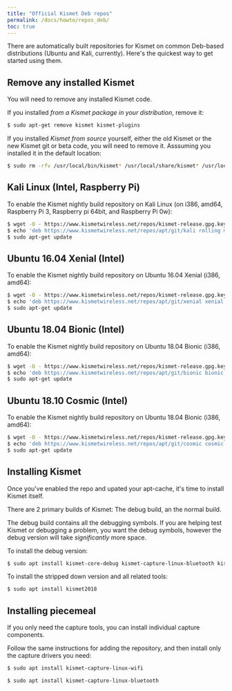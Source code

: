 ```yaml
---
title: "Official Kismet Deb repos"
permalink: /docs/howto/repos_deb/
toc: true
---
```

There are automatically built repositories for Kismet on common Deb-based distributions (Ubuntu and Kali, currently).  Here's the quickest way to get started using them.

## Remove any installed Kismet
You will need to remove any installed Kismet code.

If you installed *from a Kismet package in your distribution*, remove it:

```bash
$ sudo apt-get remove kismet kismet-plugins
```

If you installed *Kismet from source* yourself, either the old Kismet or the new Kismet git or beta code, you will need to remove it.  Asssuming you installed it in the default location:

```bash
$ sudo rm -rfv /usr/local/bin/kismet* /usr/local/share/kismet* /usr/local/etc/kismet*
```

## Kali Linux (Intel, Raspberry Pi)
To enable the Kismet nightly build repository on Kali Linux (on i386, amd64, Raspberry Pi 3, Raspberry pi 64bit, and Raspberry Pi 0w):

```bash
$ wget -O - https://www.kismetwireless.net/repos/kismet-release.gpg.key | sudo apt-key add -
$ echo 'deb https://www.kismetwireless.net/repos/apt/git/kali rolling main' | sudo tee /etc/apt/sources.list.d/kismet.list
$ sudo apt-get update
```

## Ubuntu 16.04 Xenial (Intel)
To enable the Kismet nightly build repository on Ubuntu 16.04 Xenial (i386, amd64):

```bash
$ wget -O - https://www.kismetwireless.net/repos/kismet-release.gpg.key | sudo apt-key add -
$ echo 'deb https://www.kismetwireless.net/repos/apt/git/xenial xenial main' | sudo tee /etc/apt/sources.list.d/kismet.list
$ sudo apt-get update
```

## Ubuntu 18.04 Bionic (Intel)
To enable the Kismet nightly build repository on Ubuntu 18.04 Bionic (i386, amd64):

```bash
$ wget -O - https://www.kismetwireless.net/repos/kismet-release.gpg.key | sudo apt-key add -
$ echo 'deb https://www.kismetwireless.net/repos/apt/git/bionic bionic main' | sudo tee /etc/apt/sources.list.d/kismet.list
$ sudo apt-get update
```

## Ubuntu 18.10 Cosmic (Intel)
To enable the Kismet nightly build repository on Ubuntu 18.04 Bionic (i386, amd64):

```bash
$ wget -O - https://www.kismetwireless.net/repos/kismet-release.gpg.key | sudo apt-key add -
$ echo 'deb https://www.kismetwireless.net/repos/apt/git/cosmic cosmic main' | sudo tee /etc/apt/sources.list.d/kismet.list
$ sudo apt-get update
```

## Installing Kismet
Once you've enabled the repo and upated your apt-cache, it's time to install Kismet itself.

There are 2 primary builds of Kismet:  The debug build, an the normal build.

The debug build contains all the debugging symbols.  If you are helping test Kismet or debugging a problem, you want the debug symbols, however the debug version will take *significantly* more space.

To install the debug version:
```bash
$ sudo apt install kismet-core-debug kismet-capture-linux-bluetooth kismet-capture-linux-wifi kismet-capture-nrf-mousejack python-kismetcapturertl433 python-kismetexternal python-kismetlog python-kismetrest kismet-logtools 
```

To install the stripped down version and all related tools:
```bash
$ sudo apt install kismet2018
```

## Installing piecemeal
If you only need the capture tools, you can install individual capture components.  

Follow the same instructions for adding the repository, and then install only the capture drivers you need:

```bash
$ sudo apt install kismet-capture-linux-wifi
```

```bash
$ sudo apt install kismet-capture-linux-bluetooth
```

